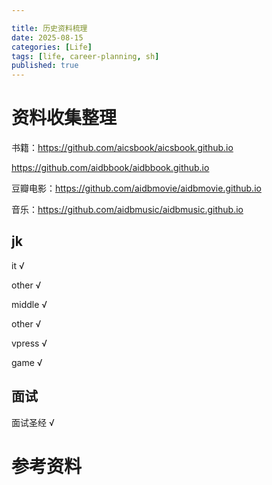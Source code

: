 ```yaml
---

title: 历史资料梳理
date: 2025-08-15
categories: [Life]
tags: [life, career-planning, sh]
published: true
---
```


# 资料收集整理

书籍：https://github.com/aicsbook/aicsbook.github.io

https://github.com/aidbbook/aidbbook.github.io

豆瓣电影：https://github.com/aidbmovie/aidbmovie.github.io

音乐：https://github.com/aidbmusic/aidbmusic.github.io

## jk

it √

other √

middle √

other √

vpress √

game √

## 面试

面试圣经 √

# 参考资料

